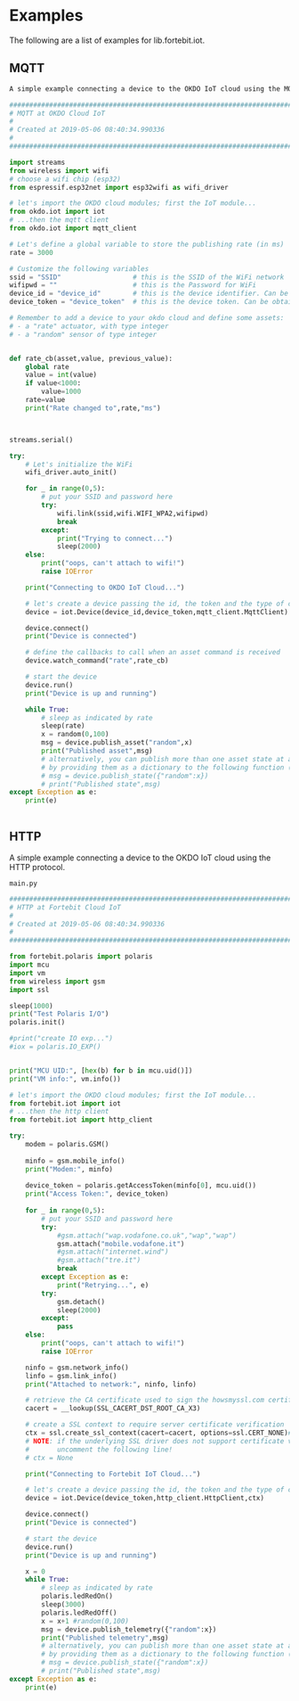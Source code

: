 # Examples

The following are a list of examples for lib.fortebit.iot.

## MQTT

```python
A simple example connecting a device to the OKDO IoT cloud using the MQTT protocol.
```

```python
################################################################################
# MQTT at OKDO Cloud IoT
#
# Created at 2019-05-06 08:40:34.990336
#
################################################################################

import streams
from wireless import wifi
# choose a wifi chip (esp32)
from espressif.esp32net import esp32wifi as wifi_driver

# let's import the OKDO cloud modules; first the IoT module...
from okdo.iot import iot
# ...then the mqtt client
from okdo.iot import mqtt_client

# Let's define a global variable to store the publishing rate (in ms)
rate = 3000

# Customize the following variables
ssid = "SSID"                  # this is the SSID of the WiFi network
wifipwd = ""                   # this is the Password for WiFi
device_id = "device_id"        # this is the device identifier. Can be obtained from the OKDO cloud dashboard
device_token = "device_token"  # this is the device token. Can be obtained from the OKDO cloud dashboard

# Remember to add a device to your okdo cloud and define some assets:
# - a "rate" actuator, with type integer
# - a "random" sensor of type integer


def rate_cb(asset,value, previous_value):
    global rate
    value = int(value)
    if value<1000:
        value=1000
    rate=value
    print("Rate changed to",rate,"ms")



streams.serial()

try:
    # Let's initialize the WiFi
    wifi_driver.auto_init()

    for _ in range(0,5):
        # put your SSID and password here
        try:
            wifi.link(ssid,wifi.WIFI_WPA2,wifipwd)
            break
        except:
            print("Trying to connect...")
            sleep(2000)
    else:
        print("oops, can't attach to wifi!")
        raise IOError

    print("Connecting to OKDO IoT Cloud...")

    # let's create a device passing the id, the token and the type of client
    device = iot.Device(device_id,device_token,mqtt_client.MqttClient)

    device.connect()
    print("Device is connected")

    # define the callbacks to call when an asset command is received
    device.watch_command("rate",rate_cb)

    # start the device
    device.run()
    print("Device is up and running")

    while True:
        # sleep as indicated by rate
        sleep(rate)
        x = random(0,100)
        msg = device.publish_asset("random",x)
        print("Published asset",msg)
        # alternatively, you can publish more than one asset state at a time 
        # by providing them as a dictionary to the following function (uncomment to test)
        # msg = device.publish_state({"random":x})
        # print("Published state",msg)
except Exception as e:
    print(e)



```
## HTTP


A simple example connecting a device to the OKDO IoT cloud using the HTTP protocol.




```main.py```

```python
################################################################################
# HTTP at Fortebit Cloud IoT
#
# Created at 2019-05-06 08:40:34.990336
#
################################################################################

from fortebit.polaris import polaris
import mcu
import vm
from wireless import gsm
import ssl

sleep(1000)
print("Test Polaris I/O")
polaris.init()

#print("create IO exp...")
#iox = polaris.IO_EXP()


print("MCU UID:", [hex(b) for b in mcu.uid()])
print("VM info:", vm.info())

# let's import the OKDO cloud modules; first the IoT module...
from fortebit.iot import iot
# ...then the http client
from fortebit.iot import http_client

try:
    modem = polaris.GSM()
    
    minfo = gsm.mobile_info()
    print("Modem:", minfo)
    
    device_token = polaris.getAccessToken(minfo[0], mcu.uid())
    print("Access Token:", device_token)
    
    for _ in range(0,5):
        # put your SSID and password here
        try:
            #gsm.attach("wap.vodafone.co.uk","wap","wap")
            gsm.attach("mobile.vodafone.it")
            #gsm.attach("internet.wind")
            #gsm.attach("tre.it")
            break
        except Exception as e:
            print("Retrying...", e)
        try:
            gsm.detach()
            sleep(2000)
        except:
            pass
    else:
        print("oops, can't attach to wifi!")
        raise IOError

    ninfo = gsm.network_info()
    linfo = gsm.link_info()
    print("Attached to network:", ninfo, linfo)

    # retrieve the CA certificate used to sign the howsmyssl.com certificate
    cacert = __lookup(SSL_CACERT_DST_ROOT_CA_X3)

    # create a SSL context to require server certificate verification
    ctx = ssl.create_ssl_context(cacert=cacert, options=ssl.CERT_NONE)#ssl.CERT_REQUIRED | ssl.SERVER_AUTH)
    # NOTE: if the underlying SSL driver does not support certificate validation
    #       uncomment the following line!
    # ctx = None

    print("Connecting to Fortebit IoT Cloud...")

    # let's create a device passing the id, the token and the type of client
    device = iot.Device(device_token,http_client.HttpClient,ctx)

    device.connect()
    print("Device is connected")

    # start the device
    device.run()
    print("Device is up and running")

    x = 0
    while True:
        # sleep as indicated by rate
        polaris.ledRedOn()
        sleep(3000)
        polaris.ledRedOff()
        x = x+1 #random(0,100)
        msg = device.publish_telemetry({"random":x})
        print("Published telemetry",msg)
        # alternatively, you can publish more than one asset state at a time 
        # by providing them as a dictionary to the following function (uncomment to test)
        # msg = device.publish_state({"random":x})
        # print("Published state",msg)
except Exception as e:
    print(e)




```
<!--stackedit_data:
eyJoaXN0b3J5IjpbMTg0NjQwNzk0NiwxODg0MzkyMjk4XX0=
-->